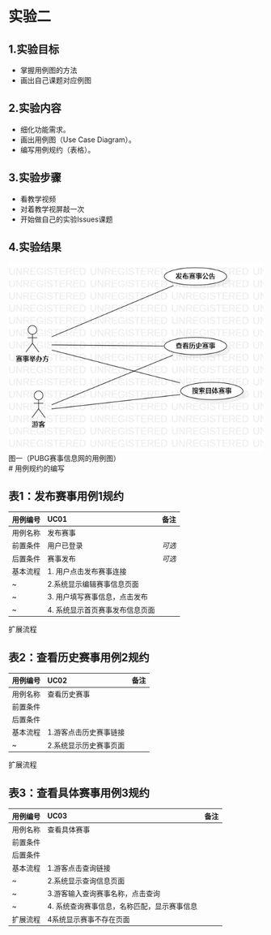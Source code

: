 # 实验二
## 1.实验目标  
- 掌握用例图的方法  
- 画出自己课题对应例图
## 2.实验内容
- 细化功能需求。    
- 画出用例图（Use Case Diagram）。  
- 编写用例规约（表格）。
## 3.实验步骤  
- 看教学视频  
- 对着教学视屏敲一次  
- 开始做自己的实验Issues课题  

## 4.实验结果  
![使用例图](./lab02_UseCaseDiagram.jpg)  
       图一（PUBG赛事信息网的用例图）  
       # 用例规约的编写

## 表1：发布赛事用例1规约  

用例编号  | UC01 | 备注  
-|:-|-  
用例名称  | 发布赛事 |   
前置条件  | 用户已登录  | *可选*   
后置条件  |    赛事发布  | *可选*   
基本流程  |1. 用户点击发布赛事连接|
~| 2.系统显示编辑赛事信息页面|   
~| 3.  用户填写赛事信息，点击发布 |   
~| 4.  系统显示首页赛事发布信息页面 |  
扩展流程  




## 表2：查看历史赛事用例2规约  

用例编号  | UC02 | 备注  
-|:-|-  
用例名称  | 查看历史赛事 |   
前置条件  |      |
后置条件  |      |  
基本流程  | 1.游客点击历史赛事链接  | 
~| 2.系统显示历史赛事页面 | 
扩展流程   


## 表3：查看具体赛事用例3规约  

用例编号  | UC03 | 备注  
-|:-|-  
用例名称  |查看具体赛事 |   
前置条件  |      | 
后置条件  |      |   
基本流程  | 1.游客点击查询链接  |
~| 2.系统显示查询信息页面|   
~| 3.游客输入查询赛事名称，点击查询   |   
~| 4.  系统查询赛事信息，名称匹配，显示赛事信息 |   
扩展流程  | 4系统显示赛事不存在页面|   
